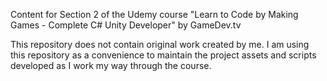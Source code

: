 Content for Section 2 of the Udemy course "Learn to Code by Making Games - Complete C# Unity Developer" by GameDev.tv

This repository does not contain original work created by me. I am using this repository as a convenience to maintain the project assets and scripts developed as I work my way through the course.
